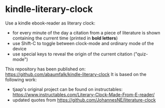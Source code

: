 # kindle-literary-clock
Use a kindle ebook-reader as literary clock:

- for every minute of the day a citation from a piece of literature is shown containing the current time (printed in **bold letters**)
- use Shift-C to toggle between clock-mode and ordinary mode of the device
- use special keys to reveal the origin of the current citation ("quiz-mode")

This repository has been published on: https://github.com/abaumfalk/kindle-literary-clock
It is based on the following work:
- tjaap's original project can be found on instructables: https://www.instructables.com/Literary-Clock-Made-From-E-reader/
- updated quotes from https://github.com/JohannesNE/literature-clock
